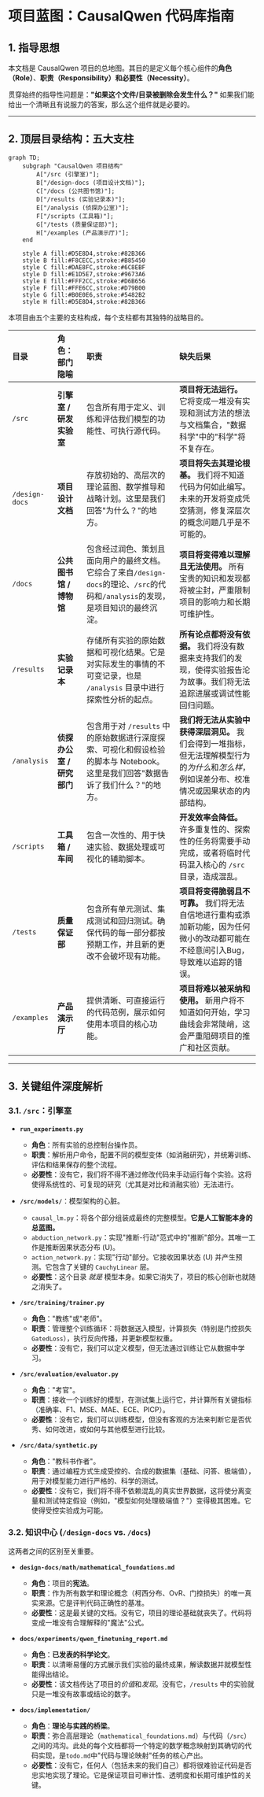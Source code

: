 # 项目蓝图：CausalQwen 代码库指南

## 1. 指导思想

本文档是 CausalQwen 项目的总地图。其目的是定义每个核心组件的**角色（Role）**、**职责（Responsibility）**和**必要性（Necessity）**。

贯穿始终的指导性问题是：**"如果这个文件/目录被删除会发生什么？"** 如果我们能给出一个清晰且有说服力的答案，那么这个组件就是必要的。

---

## 2. 顶层目录结构：五大支柱

```mermaid
graph TD;
    subgraph "CausalQwen 项目结构"
        A["/src (引擎室)"];
        B["/design-docs (项目设计文档)"];
        C["/docs (公共图书馆)"];
        D["/results (实验记录本)"];
        E["/analysis (侦探办公室)"];
        F["/scripts (工具箱)"];
        G["/tests (质量保证部)"];
        H["/examples (产品演示厅)"];
    end

    style A fill:#D5E8D4,stroke:#82B366
    style B fill:#F8CECC,stroke:#B85450
    style C fill:#DAE8FC,stroke:#6C8EBF
    style D fill:#E1D5E7,stroke:#9673A6
    style E fill:#FFF2CC,stroke:#D6B656
    style F fill:#FFE6CC,stroke:#D79B00
    style G fill:#B0E0E6,stroke:#5482B2
    style H fill:#D5E8D4,stroke:#82B366
```

本项目由五个主要的支柱构成，每个支柱都有其独特的战略目的。

| 目录 | 角色：部门隐喻 | 职责 | 缺失后果 |
|:---|:---|:---|:---|
| `/src` | **引擎室 / 研发实验室** | 包含所有用于定义、训练和评估我们模型的功能性、可执行源代码。 | **项目将无法运行。** 它将变成一堆没有实现和测试方法的想法与文档集合，"数据科学"中的"科学"将不复存在。 |
| `/design-docs` | **项目设计文档** | 存放初始的、高层次的理论蓝图、数学推导和战略计划。这里是我们回答"为什么？"的地方。 | **项目将失去其理论根基。** 我们将不知道代码为何如此编写。未来的开发将变成凭空猜测，修复深层次的概念问题几乎是不可能的。 |
| `/docs` | **公共图书馆 / 博物馆** | 包含经过润色、策划且面向用户的最终文档。它综合了来自`/design-docs`的理论、`/src`的代码和`/analysis`的发现，是项目知识的最终沉淀。 | **项目将变得难以理解且无法使用。** 所有宝贵的知识和发现都将被尘封，严重限制项目的影响力和长期可维护性。 |
| `/results` | **实验记录本** | 存储所有实验的原始数据和可视化结果。它是对实际发生的事情的不可变记录，也是 `/analysis` 目录中进行探索性分析的起点。 | **所有论点都将没有依据。** 我们将没有数据来支持我们的发现，使得实验报告沦为故事。我们将无法追踪进展或调试性能回归问题。 |
| `/analysis` | **侦探办公室 / 研究部门** | 包含用于对 `/results` 中的原始数据进行深度探索、可视化和假设检验的脚本与 Notebook。这里是我们回答"数据告诉了我们什么？"的地方。 | **我们将无法从实验中获得深层洞见。** 我们会得到一堆指标，但无法理解模型行为的*为什么*和*怎么样*，例如误差分布、校准情况或因果状态的内部结构。 |
| `/scripts` | **工具箱 / 车间** | 包含一次性的、用于快速实验、数据处理或可视化的辅助脚本。 | **开发效率会降低。** 许多重复性的、探索性的任务将需要手动完成，或者将临时代码混入核心的 `/src` 目录，造成混乱。 |
| `/tests` | **质量保证部** | 包含所有单元测试、集成测试和回归测试。确保代码的每一部分都按预期工作，并且新的更改不会破坏现有功能。 | **项目将变得脆弱且不可靠。** 我们将无法自信地进行重构或添加新功能，因为任何微小的改动都可能在不经意间引入Bug，导致难以追踪的错误。 |
| `/examples` | **产品演示厅** | 提供清晰、可直接运行的代码范例，展示如何使用本项目的核心功能。 | **项目将难以被采纳和使用。** 新用户将不知道如何开始，学习曲线会非常陡峭，这会严重阻碍项目的推广和社区贡献。 |

---

## 3. 关键组件深度解析

### 3.1. `/src`：引擎室

-   **`run_experiments.py`**
    -   **角色**：所有实验的总控制台操作员。
    -   **职责**：解析用户命令，配置不同的模型变体（如消融研究），并统筹训练、评估和结果保存的整个流程。
    -   **必要性**：没有它，我们将不得不通过修改代码来手动运行每个实验。这将使得系统性的、可复现的研究（尤其是对比和消融实验）无法进行。

-   **`/src/models/`**：模型架构的心脏。
    -   `causal_lm.py`：将各个部分组装成最终的完整模型。**它是人工智能本身的总蓝图。**
    -   `abduction_network.py`：实现"推断-行动"范式中的"推断"部分。其唯一工作是推断因果状态分布 \(U\)。
    -   `action_network.py`：实现"行动"部分。它接收因果状态 \(U\) 并产生预测。它包含了关键的 `CauchyLinear` 层。
    -   **必要性**：这个目录 *就是* 模型本身。如果它消失了，项目的核心创新也就随之消失了。

-   **`/src/training/trainer.py`**
    -   **角色**："教练"或"老师"。
    -   **职责**：管理整个训练循环：将数据送入模型，计算损失（特别是门控损失 `GatedLoss`），执行反向传播，并更新模型权重。
    -   **必要性**：没有它，我们可以定义模型，但无法通过训练让它从数据中学习。

-   **`/src/evaluation/evaluator.py`**
    -   **角色**："考官"。
    -   **职责**：接收一个训练好的模型，在测试集上运行它，并计算所有关键指标（准确率、F1、MSE、MAE、ECE、PICP）。
    -   **必要性**：没有它，我们可以训练模型，但没有客观的方法来判断它是否优秀、如何改进，或如何与其他模型进行比较。

-   **`/src/data/synthetic.py`**
    -   **角色**："教科书作者"。
    -   **职责**：通过编程方式生成受控的、合成的数据集（基础、问答、极端值），用于对模型能力进行严格的、科学的测试。
    -   **必要性**：没有它，我们将不得不依赖混乱的真实世界数据，这将使分离变量和测试特定假设（例如，"模型如何处理极端值？"）变得极其困难。它使得受控实验成为可能。

### 3.2. 知识中心 (`/design-docs` vs. `/docs`)

这两者之间的区别至关重要。

-   **`design-docs/math/mathematical_foundations.md`**
    -   **角色**：项目的**宪法**。
    -   **职责**：作为所有数学和理论概念（柯西分布、OvR、门控损失）的唯一真实来源。它是评判代码正确性的基准。
    -   **必要性**：这是最关键的文档。没有它，项目的理论基础就丧失了。代码将变成一堆没有合理解释的"魔法"公式。

-   **`docs/experiments/qwen_finetuning_report.md`**
    -   **角色**：**已发表的科学论文**。
    -   **职责**：以清晰易懂的方式展示我们实验的最终成果，解读数据并就模型性能得出结论。
    -   **必要性**：该文档传达了项目的*价值*和*发现*。没有它，`/results` 中的实验就只是一堆没有故事或结论的数字。

-   **`docs/implementation/`**
    -   **角色**：**理论与实践的桥梁**。
    -   **职责**：弥合高层理论（`mathematical_foundations.md`）与代码（`/src`）之间的鸿沟。此处的每个文档都将一个特定的数学概念映射到其确切的代码实现，是`todo.md`中"代码与理论映射"任务的核心产出。
    -   **必要性**：没有它，任何人（包括未来的我们自己）都将很难验证代码是否忠实地实现了理论。它是保证项目可审计性、透明度和长期可维护性的关键。 
